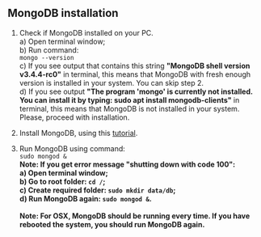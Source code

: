 ## MongoDB installation

1. Check if MongoDB installed on your PC.<br>
a) Open terminal window;<br>
b) Run command:<br> 
`mongo --version`<br>
c) If you see output that contains this string **"MongoDB shell version v3.4.4-rc0"** in terminal, this means that MongoDB with fresh enough version is installed in your system. You can skip step 2.<br>
d) If you see output **"The program 'mongo' is currently not installed. You can install it by typing: sudo apt install mongodb-clients"** in terminal, this means that MongoDB is not installed in your system. Please, proceed with installation.<br> 

2. Install MongoDB, using this [tutorial](https://docs.mongodb.com/manual/tutorial/install-mongodb-on-os-x/). 

3. Run MongoDB using command:<br>`sudo mongod &` <br>
**Note: If you get error message "shutting down with code 100":**<br>
**a) Open terminal window;**<br> 
**b) Go to root folder: `cd /`;**<br>
**c) Create required folder: `sudo mkdir data/db`;**<br>
**d) Run MongoDB again: `sudo mongod &`.**<br><br>
**Note: For OSX, MongoDB should be running every time. If you have rebooted the system, you should run MongoDB again.**



    




